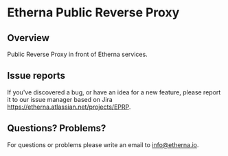 Etherna Public Reverse Proxy
===========

Overview
--------

Public Reverse Proxy in front of Etherna services.

Issue reports
-------------

If you've discovered a bug, or have an idea for a new feature, please report it to our issue manager based on Jira https://etherna.atlassian.net/projects/EPRP.

Questions? Problems?
---------------------

For questions or problems please write an email to [info@etherna.io](mailto:info@etherna.io).

